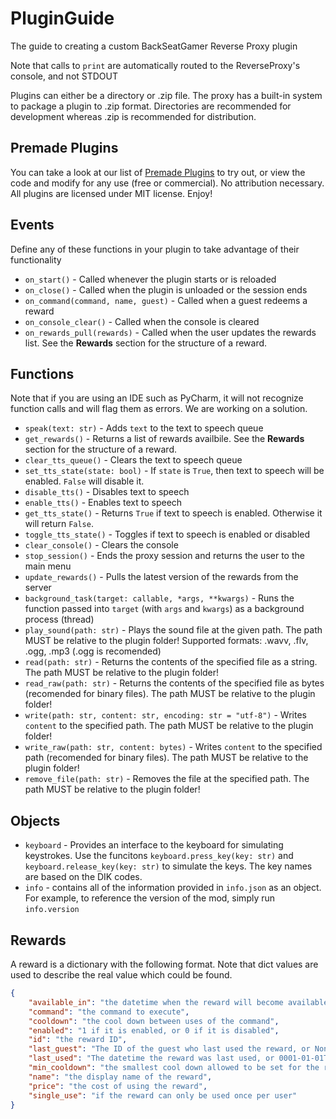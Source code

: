 # PluginGuide
The guide to creating a custom BackSeatGamer Reverse Proxy plugin

Note that calls to `print` are automatically routed to the ReverseProxy's console, and not STDOUT

Plugins can either be a directory or .zip file. The proxy has a built-in system to package a plugin to .zip format. Directories are recommended for development whereas .zip is recommended for distribution.

## Premade Plugins
You can take a look at our list of [Premade Plugins](https://github.com/BackSeatGamerCode/PluginGuide/tree/main/plugins) to try out, or view the code and modify for any use (free or commercial). No attribution necessary. All plugins are licensed under MIT license. Enjoy!

## Events
Define any of these functions in your plugin to take advantage of their functionality
- `on_start()` - Called whenever the plugin starts or is reloaded
- `on_close()` - Called when the plugin is unloaded or the session ends
- `on_command(command, name, guest)` - Called when a guest redeems a reward
- `on_console_clear()` - Called when the console is cleared
- `on_rewards_pull(rewards)` - Called when the user updates the rewards list. See the **Rewards** section for the structure of a reward. 

## Functions
Note that if you are using an IDE such as PyCharm, it will not recognize function calls and will flag them as errors. We are working on a solution.

- `speak(text: str)` - Adds `text` to the text to speech queue
- `get_rewards()` - Returns a list of rewards availbile. See the **Rewards** section for the structure of a reward. 
- `clear_tts_queue()` - Clears the text to speech queue
- `set_tts_state(state: bool)` - If `state` is `True`, then text to speech will be enabled. `False` will disable it.
- `disable_tts()` - Disables text to speech
- `enable_tts()` - Enables text to speech
- `get_tts_state()` - Returns `True` if text to speech is enabled. Otherwise it will return `False`.
- `toggle_tts_state()` - Toggles if text to speech is enabled or disabled
- `clear_console()` - Clears the console
- `stop_session()` - Ends the proxy session and returns the user to the main menu
- `update_rewards()` - Pulls the latest version of the rewards from the server
- `background_task(target: callable, *args, **kwargs)` - Runs the function passed into `target` (with `args` and `kwargs`) as a background process (thread)
- `play_sound(path: str)` - Plays the sound file at the given path. The path MUST be relative to the plugin folder! Supported formats: .wavv, .flv, .ogg, .mp3 (.ogg is recomended)
- `read(path: str)` - Returns the contents of the specified file as a string. The path MUST be relative to the plugin folder!
- `read_raw(path: str)` - Returns the contents of the specified file as bytes (recomended for binary files). The path MUST be relative to the plugin folder!
- `write(path: str, content: str, encoding: str = "utf-8")` - Writes `content` to the specified path. The path MUST be relative to the plugin folder!
- `write_raw(path: str, content: bytes)` - Writes `content` to the specified path (recomended for binary files). The path MUST be relative to the plugin folder!
- `remove_file(path: str)` - Removes the file at the specified path. The path MUST be relative to the plugin folder!

## Objects
- `keyboard` - Provides an interface to the keyboard for simulating keystrokes. Use the funcitons `keyboard.press_key(key: str)` and `keyboard.release_key(key: str)` to simulate the keys. The key names are based on the DIK codes.
- `info` - contains all of the information provided in `info.json` as an object. For example, to reference the version of the mod, simply run `info.version`

## Rewards
A reward is a dictionary with the following format. Note that dict values are used to describe the real value which could be found.
```json
{
	"available_in": "the datetime when the reward will become available again (or None if it has not been used)",
	"command": "the command to execute",
	"cooldown": "the cool down between uses of the command",
	"enabled": "1 if it is enabled, or 0 if it is disabled",
	"id": "the reward ID",
	"last_guest": "The ID of the guest who last used the reward, or None if it has never been used",
	"last_used": "The datetime the reward was last used, or 0001-01-01T01:01:01 if it has never been used",
	"min_cooldown": "the smallest cool down allowed to be set for the reward",
	"name": "the display name of the reward",
	"price": "the cost of using the reward",
	"single_use": "if the reward can only be used once per user"
}
```
